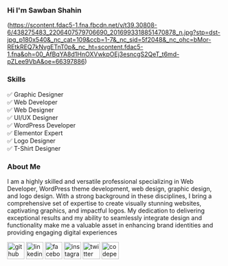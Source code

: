 ### Hi I'm Sawban Shahin
(https://scontent.fdac5-1.fna.fbcdn.net/v/t39.30808-6/438275483_2206407579706690_2016993318851470878_n.jpg?stp=dst-jpg_p180x540&_nc_cat=109&ccb=1-7&_nc_sid=5f2048&_nc_ohc=bMor-REtkREQ7kNvgETnT0p&_nc_ht=scontent.fdac5-1.fna&oh=00_AfBqYA8d1HnOXVwkpOEj3esncgS2QeT_t6md-pZLee9VbA&oe=66397886)


### Skills
✅ Graphic Designer<br>
✅ Web Developer<br>
✅ Web Designer<br>
✅ UI/UX Designer<br>
✅ WordPress Developer<br>
✅ Elementor Expert<br>
✅ Logo Designer<br>
✅ T-Shirt Designer<br>


### About Me
I am a highly skilled and versatile professional specializing in Web Developer, WordPress theme development, web design, graphic design, and logo design. With a strong background in these disciplines, I bring a comprehensive set of expertise to create visually stunning websites, captivating graphics, and impactful logos. My dedication to delivering exceptional results and my ability to seamlessly integrate design and functionality make me a valuable asset in enhancing brand identities and providing engaging digital experiences


[<img src='https://cdn.jsdelivr.net/npm/simple-icons@3.0.1/icons/github.svg' alt='github' height='40'>](https://github.com/sawbanshahin)  [<img src='https://cdn.jsdelivr.net/npm/simple-icons@3.0.1/icons/linkedin.svg' alt='linkedin' height='40'>](https://www.linkedin.com/in/sawbanshahin/)  [<img src='https://cdn.jsdelivr.net/npm/simple-icons@3.0.1/icons/facebook.svg' alt='facebook' height='40'>](https://www.facebook.com/sawbanshahin)  [<img src='https://cdn.jsdelivr.net/npm/simple-icons@3.0.1/icons/instagram.svg' alt='instagram' height='40'>](https://www.instagram.com/sawbanshahin/)  [<img src='https://cdn.jsdelivr.net/npm/simple-icons@3.0.1/icons/twitter.svg' alt='twitter' height='40'>](https://twitter.com/sawbanshahin)  [<img src='https://cdn.jsdelivr.net/npm/simple-icons@3.0.1/icons/codepen.svg' alt='codepen' height='40'>](https://codepen.io/sawbanshahin)  



